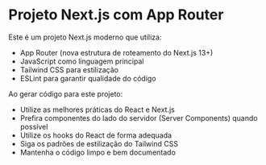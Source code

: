 <!-- Use this file to provide workspace-specific custom instructions to Copilot. For more details, visit https://code.visualstudio.com/docs/copilot/copilot-customization#_use-a-githubcopilotinstructionsmd-file -->

# Projeto Next.js com App Router

Este é um projeto Next.js moderno que utiliza:
- App Router (nova estrutura de roteamento do Next.js 13+)
- JavaScript como linguagem principal
- Tailwind CSS para estilização
- ESLint para garantir qualidade do código

Ao gerar código para este projeto:
- Utilize as melhores práticas do React e Next.js
- Prefira componentes do lado do servidor (Server Components) quando possível
- Utilize os hooks do React de forma adequada
- Siga os padrões de estilização do Tailwind CSS
- Mantenha o código limpo e bem documentado
